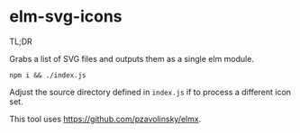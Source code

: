 # elm-svg-icons
TL;DR

Grabs a list of SVG files and outputs them as a single elm module.
```
npm i && ./index.js
```

Adjust the source directory defined in `index.js` if to process a different icon set.

This tool uses https://github.com/pzavolinsky/elmx.
